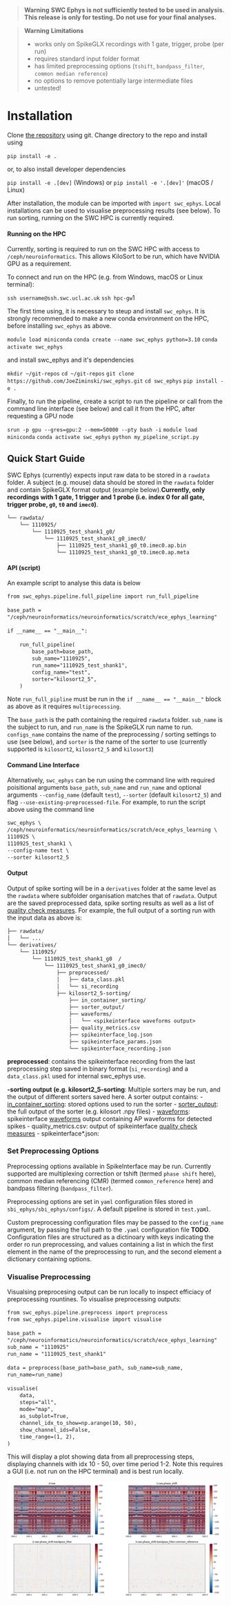 > **Warning** 
> **SWC Ephys is not sufficiently tested to be used in analysis. This release is only for testing. Do not use for your final analyses.**

> **Warning** **Limitations**
> - works only on SpikeGLX recordings with 1 gate, trigger, probe (per run)
> - requires standard input folder format
> - has limited preprocessing options (`tshift`, `bandpass_filter`, `common median reference`)
> - no options to remove potentially large intermediate files
> - untested!


# Installation

Clone [the repository]() using git. Change directory to the repo and install using

`pip install -e .`

or, to also install developer dependencies

`pip install -e .[dev]` (Windows)
or
`pip install -e '.[dev]'` (macOS / Linux)

After installation, the module can be imported with `import swc_ephys`. Local installations can be used to visualise preprocessing results (see below). To run sorting, running on the SWC HPC is currently required.

#### Running on the HPC

Currently, sorting is required to run on the SWC HPC with access to `/ceph/neuroinformatics`. This allows KiloSort to be run, which have NVIDIA GPU as a requirement.

To connect and run on the HPC (e.g. from Windows, macOS or Linux terminal):

`ssh username@ssh.swc.ucl.ac.uk`
`ssh hpc-gw`1

The first time using, it is necessary to steup and install `swc_ephys`. It is strongly recommended to make a new conda environment on the HPC, before installing `swc_ephys` as above.

`module load miniconda`
`conda create --name swc_ephys python=3.10`
`conda activate swc_ephys`

and install swc_ephys and it's dependencies

`mkdir ~/git-repos`
`cd ~/git-repos`
`git clone https://github.com/JoeZiminski/swc_ephys.git`
`cd swc_ephys`
`pip install -e .`

Finally, to run the pipeline, create a script to run the pipeline or call from the command line interface (see below) and call it from the HPC, after requesting a GPU node

`srun -p gpu --gres=gpu:2 --mem=50000 --pty bash -i`
`module load miniconda`
`conda activate swc_ephys`
`python my_pipeline_script.py`

## Quick Start Guide

SWC Ephys (currently) expects input raw data to be stored in a `rawdata` folder. A subject (e.g. mouse) data should be stored in the `rawdata` folder and contain SpikeGLX format output (example below).**Currently, only recordings with 1 gate, 1 trigger and 1 probe (i.e. index 0 for all gate, trigger probe, `g0`, `t0` and `imec0`)**.

```
└── rawdata/
    └── 1110925/
        └── 1110925_test_shank1_g0/
            └── 1110925_test_shank1_g0_imec0/
                ├── 1110925_test_shank1_g0_t0.imec0.ap.bin
                └── 1110925_test_shank1_g0_t0.imec0.ap.meta
```


#### API (script)

An example script to analyse this data is below

```
from swc_ephys.pipeline.full_pipeline import run_full_pipeline

base_path = "/ceph/neuroinformatics/neuroinformatics/scratch/ece_ephys_learning"

if __name__ == "__main__":

    run_full_pipeline(
        base_path=base_path,
        sub_name="1110925",
        run_name="1110925_test_shank1",
        config_name="test",
        sorter="kilosort2_5",
    )
```

Note `run_full_pipline` must be run in the `if __name__ == "__main__"` block as above as it requires `multiprocessing`.

The `base_path` is the path containing the required `rawdata` folder. `sub_name` is the subject to run, and `run_name` is the SpikeGLX run name to run. `configs_name` contains the name of the preprocessing / sorting settings to use (see below), and `sorter` is the name of the sorter to use (currently supported is `kilosort2`, `kilosort2_5` and `kilosort3`)

#### Command Line Interface

Alternatively, `swc_ephys` can be run using the command line with required poisitional arguments `base_path`, `sub_name` and `run_name` and optional arguments `--config_name` (default `test`), `--sorter` (default `kilosort2_5`) and flag `--use-existing-preprocessed-file`. For example, to run the script above using the command line

```
swc_ephys \
/ceph/neuroinformatics/neuroinformatics/scratch/ece_ephys_learning \
1110925 \
1110925_test_shank1 \
--config-name test \
--sorter kilosort2_5
```

#### Output

Output of spike sorting will be in a `derivatives` folder at the same level as the `rawdata` where subfolder organisation matches that of `rawdata`. Output are the saved preprocessed data, spike sorting results as well as a list of [quality check measures](https://spikeinterface.readthedocs.io/en/latest/modules/qualitymetrics.html). For example, the full output of a sorting run with the input data as above is:

```
├── rawdata/
│   └── ...
└── derivatives/
    └── 1110925/
        └── 1110925_test_shank1_g0  /
            └── 1110925_test_shank1_g0_imec0/
                ├── preprocessed/
                │   ├── data_class.pkl
                │   └── si_recording
                ├── kilosort2_5-sorting/
                    ├── in_container_sorting/
                    ├── sorter_output/
                    ├── waveforms/
                    │   └── <spikeinterface waveforms output>
                    ├── quality_metrics.csv
                    ├── spikeinterface_log.json
                    ├── spikeinterface_params.json
                    └── spikeinterface_recording.json
```


**preprocessed**: contains the spikeinterface recording from the last preprocessing step saved in binary format (`si_recording`) and a `data_class.pkl`  used for internal swc_ephys use.

**-sorting output (e.g. kilosort2_5-sorting**: Multiple sorters may be run, and the output of different sorters saved here. A sorter output contains:
		- <u>in_container_sorting</u>:  stored options used to run the sorter
		- <u>sorter_output</u>: the full output of the sorter (e.g. kilosort .npy files)
		- <u>waveforms</u>: spikeinterface [waveforms](https://spikeinterface.readthedocs.io/en/latest/modules/core.html#waveformextractor) output containing AP waveforms for detected spikes
		- quality_metrics.csv: output of spikeinterface  [quality check measures](https://spikeinterface.readthedocs.io/en/latest/modules/qualitymetrics.html)
		- spikeinterface*.json:


### Set Preprocessing Options

Preprocessing options available in SpikeInterface may be run. Currently supported are multiplexing correction or tshift (termed  `phase shift` here), common median referencing (CMR) (termed `common_reference` here) and bandpass filtering (`bandpass_filter`).

Preprocessing options are set in `yaml` configuration files stored in `sbi_ephys/sbi_ephys/configs/`.  A default pipeline is stored in `test.yaml`.

Custom preprocessing configuration files may be passed to the `config_name` argument, by passing the full path to the `.yaml` configuration file **TODO**. Configuration files are structured as a dictinoary with keys indicating the order ro run preprocessing, and values containing a list in which the first element in the name of the preprocessing to run, and the second element a dictionary containing options.

### Visualise Preprocessing

Visualsing preprocesing output can be run locally to inspect efficiacy of preprocessing rountines. To visualise preprocessing outputs:

```
from swc_ephys.pipeline.preprocess import preprocess
from swc_ephys.pipeline.visualise import visualise

base_path = "/ceph/neuroinformatics/neuroinformatics/scratch/ece_ephys_learning"
sub_name = "1110925"
run_name = "1110925_test_shank1"

data = preprocess(base_path=base_path, sub_name=sub_name, run_name=run_name)

visualise(
    data,
    steps="all",
    mode="map",
    as_subplot=True,
    channel_idx_to_show=np.arange(10, 50),
    show_channel_ids=False,
    time_range=(1, 2),
)
```

This will display a plot showing data from all preprocessing steps,  displaying channels with idx 10 - 50, over time period 1-2. Note this requires a GUI (i.e. not run on the HPC terminal) and is best run locally.

![plot](./readme_image.png)

